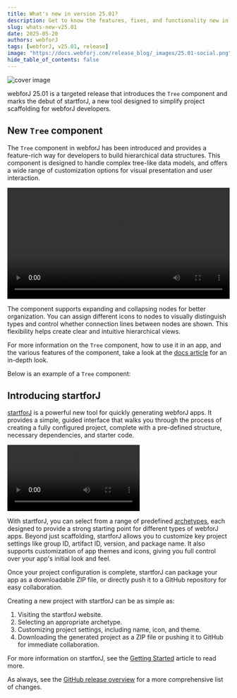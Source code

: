 ```yaml
---
title: What's new in version 25.01?
description: Get to know the features, fixes, and functionality new in webforJ version 25.01.
slug: whats-new-v25.01
date: 2025-05-20
authors: webforJ
tags: [webforJ, v25.01, release]
image: "https://docs.webforj.com/release_blog/_images/25.01-social.png"
hide_table_of_contents: false
---
```


![cover image](/release_blog/_images/25.01.png)

webforJ 25.01 is a targeted release that introduces the `Tree` component and marks the debut of startforJ, a new tool designed to simplify project scaffolding for webforJ developers.

<!-- truncate -->

## New `Tree` component

The `Tree` component in webforJ has been introduced and provides a feature-rich way for developers to build hierarchical data structures. This component is designed to handle complex tree-like data models, and offers a wide range of customization options for visual presentation and user interaction. 

<div 
  style={{
    display: 'flex', 
    justifyContent: 'center', 
    margin: '1rem 0', 
    width: '100%'
  }}
>
  <video width="100%" controls>
    <source src='https://cdn.webforj.com/webforj-documentation/video/release/tree.mp4' type="video/mp4" />
  </video>
</div>

The component supports expanding and collapsing nodes for better organization. You can assign different icons to nodes to visually distinguish types and control whether connection lines between nodes are shown. This flexibility helps create clear and intuitive hierarchical views.

For more information on the `Tree` component, how to use it in an app, and the various features of the component, take a look at the [docs article](/docs/components/tree) for an in-depth look.

Below is an example of a `Tree` component:

<ComponentDemo 
path='/webforj/tree?' 
javaE='https://raw.githubusercontent.com/webforj/webforj-documentation/refs/heads/main/src/main/java/com/webforj/samples/views/tree/TreeView.java'
height="270px"
/>

## Introducing startforJ

[startforJ](https://docs.webforj.com/startforj/) is a powerful new tool for quickly generating webforJ apps. It provides a simple, guided interface that walks you through the process of creating a fully configured project, complete with a pre-defined structure, necessary dependencies, and starter code.

<div class="videos-container">
  <video controls>
    <source src="https://cdn.webforj.com/webforj-documentation/video/archetypes/starforj.mov" type="video/mp4" />
  </video>
</div>

With startforJ, you can select from a range of predefined [archetypes](/docs/building-ui/archetypes/overview), each designed to provide a strong starting point for different types of webforJ apps. Beyond just scaffolding, startforJ allows you to customize key project settings like group ID, artifact ID, version, and package name. It also supports customization of app themes and icons, giving you full control over your app's initial look and feel.

Once your project configuration is complete, startforJ can package your app as a downloadable ZIP file, or directly push it to a GitHub repository for easy collaboration.

Creating a new project with startforJ can be as simple as:

1. Visiting the startforJ website.
2. Selecting an appropriate archetype.
3. Customizing project settings, including name, icon, and theme.
4. Downloading the generated project as a ZIP file or pushing it to GitHub for immediate collaboration.

For more information on startforJ, see the [Getting Started](/docs/introduction/getting-started) article to read more.

As always, see the [GitHub release overview](https://github.com/webforj/webforj/releases/tag/25.01) for a more comprehensive list of changes. 